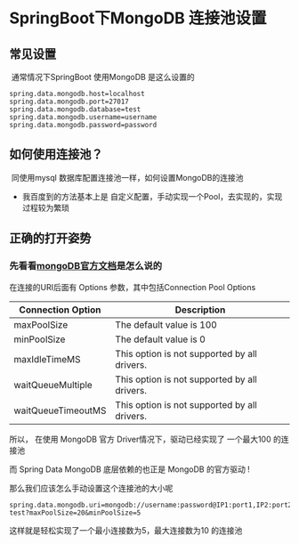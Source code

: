 # SpringBoot下MongoDB 连接池设置

## 常见设置

​		通常情况下SpringBoot 使用MongoDB 是这么设置的

```properties
spring.data.mongodb.host=localhost
spring.data.mongodb.port=27017
spring.data.mongodb.database=test
spring.data.mongodb.username=username
spring.data.mongodb.password=password
```

## 如何使用连接池？

​		同使用mysql 数据库配置连接池一样，如何设置MongoDB的连接池

- 我百度到的方法基本上是 自定义配置，手动实现一个Pool，去实现的，实现过程较为繁琐

## 正确的打开姿势

### 先看看[mongoDB官方文档](https://docs.mongodb.com/manual/reference/connection-string/#connection-pool-options)是怎么说的

在连接的URI后面有 Options 参数，其中包括Connection Pool Options

| Connection Option | Description |
| ----------------- | --------------- |
| maxPoolSize       | The default value is 100 |
| minPoolSize       | The default value is 0 |
| maxIdleTimeMS     | This option is not supported by all drivers. |
| waitQueueMultiple | This option is not supported by all drivers. |
| waitQueueTimeoutMS | This option is not supported by all drivers. |

所以， 在使用 MongoDB 官方 Driver情况下，驱动已经实现了 一个最大100 的连接池

而 Spring Data MongoDB 底层依赖的也正是 MongoDB 的官方驱动 !

那么我们应该怎么手动设置这个连接池的大小呢

```properties
spring.data.mongodb.uri=mongodb://username:password@IP1:port1,IP2:port2/
test?maxPoolSize=20&minPoolSize=5
```

这样就是轻松实现了一个最小连接数为5，最大连接数为10 的连接池

